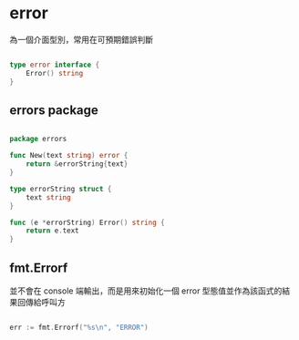 # error

為一個介面型別，常用在可預期錯誤判斷

```go

type error interface {
    Error() string
}

```

## errors package

```go

package errors

func New(text string) error {
    return &errorString{text}
}

type errorString struct {
    text string
}

func (e *errorString) Error() string {
    return e.text
}

```

## fmt.Errorf

並不會在 console 端輸出，而是用來初始化一個 error 型態值並作為該函式的結果回傳給呼叫方

```go

err := fmt.Errorf("%s\n", "ERROR")

```